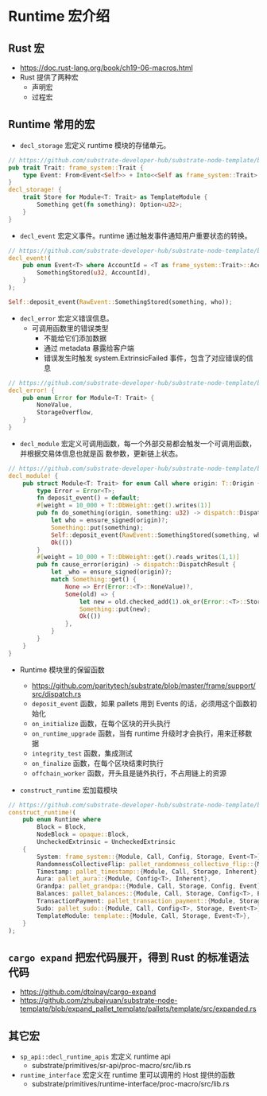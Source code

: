# Runtime 宏介绍


## Rust 宏
* https://doc.rust-lang.org/book/ch19-06-macros.html 
* Rust 提供了两种宏
  * 声明宏
  * 过程宏


## Runtime 常用的宏
* `decl_storage` 宏定义 runtime 模块的存储单元。
```Rust
// https://github.com/substrate-developer-hub/substrate-node-template/blob/master/pallets/template/src/lib.rs
pub trait Trait: frame_system::Trait {
	type Event: From<Event<Self>> + Into<<Self as frame_system::Trait>::Event>;
}
decl_storage! {
	trait Store for Module<T: Trait> as TemplateModule {
		Something get(fn something): Option<u32>;
	}
}
```

* `decl_event` 宏定义事件。runtime 通过触发事件通知用户重要状态的转换。
```Rust
// https://github.com/substrate-developer-hub/substrate-node-template/blob/master/pallets/template/src/lib.rs
decl_event!(
	pub enum Event<T> where AccountId = <T as frame_system::Trait>::AccountId {
		SomethingStored(u32, AccountId),
	}
);
```
```Rust
Self::deposit_event(RawEvent::SomethingStored(something, who));
```

* `decl_error` 宏定义错误信息。
  * 可调用函数里的错误类型
    * 不能给它们添加数据
    * 通过 metadata 暴露给客户端
    * 错误发生时触发 system.ExtrinsicFailed 事件，包含了对应错误的信息
```Rust
// https://github.com/substrate-developer-hub/substrate-node-template/blob/master/pallets/template/src/lib.rs
decl_error! {
	pub enum Error for Module<T: Trait> {
		NoneValue,
		StorageOverflow,
	}
}

```
* `decl_module` 宏定义可调用函数，每一个外部交易都会触发一个可调用函数，并根据交易体信息也就是函 数参数，更新链上状态。
```Rust
// https://github.com/substrate-developer-hub/substrate-node-template/blob/master/pallets/template/src/lib.rs
decl_module! {
	pub struct Module<T: Trait> for enum Call where origin: T::Origin {
		type Error = Error<T>;
		fn deposit_event() = default;
		#[weight = 10_000 + T::DbWeight::get().writes(1)]
		pub fn do_something(origin, something: u32) -> dispatch::DispatchResult {
			let who = ensure_signed(origin)?;
			Something::put(something);
			Self::deposit_event(RawEvent::SomethingStored(something, who));
			Ok(())
		}
		#[weight = 10_000 + T::DbWeight::get().reads_writes(1,1)]
		pub fn cause_error(origin) -> dispatch::DispatchResult {
			let _who = ensure_signed(origin)?;
			match Something::get() {
				None => Err(Error::<T>::NoneValue)?,
				Some(old) => {
					let new = old.checked_add(1).ok_or(Error::<T>::StorageOverflow)?;
					Something::put(new);
					Ok(())
				},
			}
		}
	}
}
```
  * Runtime 模块里的保留函数
    * https://github.com/paritytech/substrate/blob/master/frame/support/src/dispatch.rs
    * `deposit_event` 函数，如果 pallets 用到 Events 的话，必须用这个函数初始化
    * `on_initialize` 函数，在每个区块的开头执行
    * `on_runtime_upgrade` 函数，当有 runtime 升级时才会执行，用来迁移数据
    * `integrity_test` 函数，集成测试
    * `on_finalize` 函数，在每个区块结束时执行
    * `offchain_worker` 函数，开头且是链外执行，不占用链上的资源

* `construct_runtime` 宏加载模块
```Rust
// https://github.com/substrate-developer-hub/substrate-node-template/blob/master/runtime/src/lib.rs
construct_runtime!(
	pub enum Runtime where
		Block = Block,
		NodeBlock = opaque::Block,
		UncheckedExtrinsic = UncheckedExtrinsic
	{
		System: frame_system::{Module, Call, Config, Storage, Event<T>},
		RandomnessCollectiveFlip: pallet_randomness_collective_flip::{Module, Call, Storage},
		Timestamp: pallet_timestamp::{Module, Call, Storage, Inherent},
		Aura: pallet_aura::{Module, Config<T>, Inherent},
		Grandpa: pallet_grandpa::{Module, Call, Storage, Config, Event},
		Balances: pallet_balances::{Module, Call, Storage, Config<T>, Event<T>},
		TransactionPayment: pallet_transaction_payment::{Module, Storage},
		Sudo: pallet_sudo::{Module, Call, Config<T>, Storage, Event<T>},
		TemplateModule: template::{Module, Call, Storage, Event<T>},
	}
);
```


## `cargo expand` 把宏代码展开，得到 Rust 的标准语法代码
* https://github.com/dtolnay/cargo-expand
* https://github.com/zhubaiyuan/substrate-node-template/blob/expand_pallet_template/pallets/template/src/expanded.rs


## 其它宏
* `sp_api::decl_runtime_apis` 宏定义 runtime api
  *  substrate/primitives/sr-api/proc-macro/src/lib.rs 
* `runtime_interface` 宏定义在 runtime 里可以调用的 Host 提供的函数
  *  substrate/primitives/runtime-interface/proc-macro/src/lib.rs 

